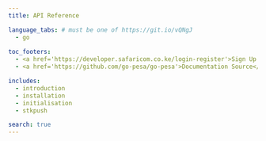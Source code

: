 ```yaml
---
title: API Reference

language_tabs: # must be one of https://git.io/vQNgJ
  - go
  
toc_footers:
  - <a href='https://developer.safaricom.co.ke/login-register'>Sign Up for an M-Pesa developer account</a>
  - <a href='https://github.com/go-pesa/go-pesa'>Documentation Source</a>

includes:
  - introduction
  - installation
  - initialisation
  - stkpush

search: true
---
```

